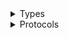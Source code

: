 <details>
<summary>Types</summary>

  - [PinpointClient](/aws-sdk-swift/reference/0.x/AWSPinpoint/PinpointClient)
  - [PinpointClient.PinpointClientConfiguration](/aws-sdk-swift/reference/0.x/AWSPinpoint/PinpointClient.PinpointClientConfiguration)
  - [PinpointClientLogHandlerFactory](/aws-sdk-swift/reference/0.x/AWSPinpoint/PinpointClientLogHandlerFactory)
  - [PinpointClientTypes](/aws-sdk-swift/reference/0.x/AWSPinpoint/PinpointClientTypes)

</details>

<details>
<summary>Protocols</summary>

  - [PinpointClientProtocol](/aws-sdk-swift/reference/0.x/AWSPinpoint/PinpointClientProtocol)

</details>

